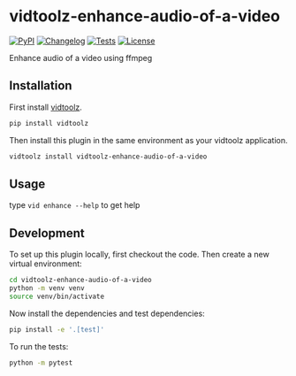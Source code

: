 # vidtoolz-enhance-audio-of-a-video

[![PyPI](https://img.shields.io/pypi/v/vidtoolz-enhance-audio-of-a-video.svg)](https://pypi.org/project/vidtoolz-enhance-audio-of-a-video/)
[![Changelog](https://img.shields.io/github/v/release/sukhbinder/vidtoolz-enhance-audio-of-a-video?include_prereleases&label=changelog)](https://github.com/sukhbinder/vidtoolz-enhance-audio-of-a-video/releases)
[![Tests](https://github.com/sukhbinder/vidtoolz-enhance-audio-of-a-video/workflows/Test/badge.svg)](https://github.com/sukhbinder/vidtoolz-enhance-audio-of-a-video/actions?query=workflow%3ATest)
[![License](https://img.shields.io/badge/license-Apache%202.0-blue.svg)](https://github.com/sukhbinder/vidtoolz-enhance-audio-of-a-video/blob/main/LICENSE)

Enhance audio of a video using ffmpeg

## Installation

First install [vidtoolz](https://github.com/sukhbinder/vidtoolz).

```bash
pip install vidtoolz
```

Then install this plugin in the same environment as your vidtoolz application.

```bash
vidtoolz install vidtoolz-enhance-audio-of-a-video
```
## Usage

type ``vid enhance --help`` to get help



## Development

To set up this plugin locally, first checkout the code. Then create a new virtual environment:
```bash
cd vidtoolz-enhance-audio-of-a-video
python -m venv venv
source venv/bin/activate
```
Now install the dependencies and test dependencies:
```bash
pip install -e '.[test]'
```
To run the tests:
```bash
python -m pytest
```
